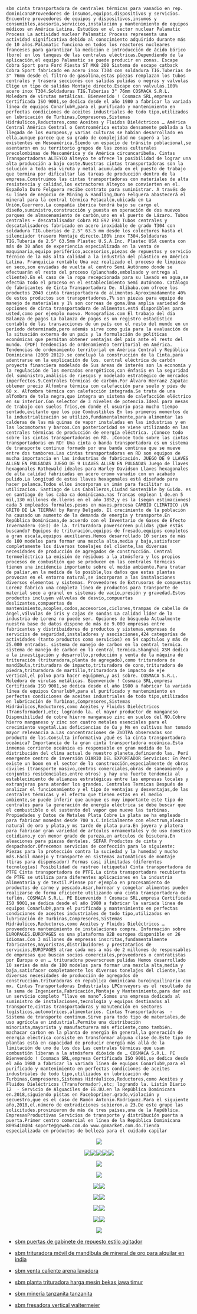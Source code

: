 
```
sbm cinta transportadora de centrales térmicas para vanadio en rep. dominicanaProveedores de insumos,equipos,dispositivos y servicios. Encuentre proveedores de equipos y dispositivos,insumos y consumibles,asesoría,servicios,instalación y mantenimiento de equipos médicos en América Latina. Estudios en el sector nuclear Palamatic Process La actividad nuclear Palamatic Process representa una actividad significativa debido al conocimiento adquirido durante más de 10 años.Palamatic funciona en todos los reactores nucleares franceses para garantizar la medición e introducción de ácido bórico (boro) en los tanques de las centrales eléctricas.Dependiendo de la aplicación,el equipo Palamatic se puede producir en zonas. Escape Cobra Sport para Ford Fiesta ST MK8 200 Sistema de escape catback Cobra Sport fabricado en acero inox T304 con soldadura TIG.Tuberias de 3" 76mm desde el filtro de gasolina,estas piezas remplazan los tubos centrales y trasera secciones con salidas pulidas o negras y valvulas Elige un tipo de salidas Montaje directo.Escape con valvulas.100% acero inox T304.Soldaduras TIG.Tuberias 3" 76mm COSMACA S.R.L. Moledora de virutas metálicas. Bienvenido ! Cosmaca SRL,empresa Certificada ISO 9001,se dedica desde el año 1980 a fabricar la variada línea de equipos Conarlub®,para el purificado y mantenimiento en perfectas condiciones de aceites industriales de todo tipo,utilizados en lubricación de Turbinas,Compresores,Sistemas Hidráulicos,Reductores,como Aceites y Fluidos Dieléctricos … América Central América Central o Centroamérica estaba densamente poblada a la llegada de los europeos,y varias culturas se habían desarrollado en ella,aunque parece que su grado de complejidad no superó a las existentes en Mesoamérica.Siendo un espacio de tránsito poblacional,se asentaron en su territorio grupos de las zonas culturales precolombinas de Mesoamérica y de América circuncaribeña. Cintas Transportadoras ALTEYCO Alteyco te ofrece la posibilidad de lograr una alta producción a bajo coste.Nuestras cintas transportadoras son la solución a toda esa viruta y metal acumulada en el puesto de trabajo que termina por dificultar las tareas de producción dentro de la empresa.Construimos las cintas transportadoras con materiales de alta resistencia y calidad,los extractores Alteyco se convierten en el. Española Duro Felguera recibe contrato para suministrar. A través de su línea de negocio de Mining & Handling,Duro Felguera abastecerá el mineral para la central térmica Petacalco,ubicada en La Unión,Guerrero.La compañía ibérica tendrá bajo su cargo el diseño,suministro,construcción y puesta en operación de dos nuevos parques de almacenamiento de carbón,uno en el puerto de Lázaro. Tubos centrales + descatalisador Cobra M3 E92 E93 Tubos centrales y descatalisadores fabricado en acero inoxidable de grado T304 con soldadura TIG.uberias de 2.5" 63.5 mm desde los colectores hasta el silenciador trasero Montaje directo.100% inox T304.Soldaduras TIG.Tuberia de 2.5" 63.5mm Plastec U.S.A.Inc. Plastec USA cuenta con más de 30 años de experiencia especializada en la venta de maquinaria,equipo periférico,accesorios,piezas de repuestos y servicio técnico de la más alta calidad a la industria del plástico en América Latina. Franquicia rentable Una vez realizado el proceso de limpieza en seco,son enviadas de vuelta al centro Semi Autónomo donde se efectuarán el resto del proceso (planchado,embolsado y entrega al cliente).En el caso de la ropa recepcionada para su lavado en agua,se efectúa todo el proceso en el establecimiento Semi Autónomo. Catálogo de fabricantes de Cinta Transportadora De. Alibaba.com ofrece los productos 2040 cinta transportadora de alimentos.Aproximadamente 40% de estos productos son transportadores,7% son piezas para equipo de manejo de materiales y 1% son correas de goma.Una amplia variedad de opciones de cinta transportadora de alimentos.está disponibles para usted,como por ejemplo nuevo. Monografias.com El trabajo del día Balanza de pagos La balanza de pagos es un registro estadístico contable de las transacciones de un país con el resto del mundo en un período determinado,pero además sirve como guía para la evaluación de la situación externa de un país y la formulación de políticas económicas que permitan obtener ventajas del país ante el resto del mundo. (PDF) Tendencias de ordenamiento territorial en América. Tendencias de ordenamiento territorial en América Central y República Dominicana (2009 2012).se concluyó la construcción de la Cinta.para adentrarse en la explicación de los. central eléctrica de carbón proyecta financiera modelado de Sus áreas de interés son la economía y la regulación de los mercados energéticos,con énfasis en la seguridad del suministro,análisis de riesgos y modelado estratégico de mercados imperfectos.9.Centrales térmicas de carbón.Por Álvaro Herranz Zapata: obtener precio Alfombra térmica con calefacción para suelo y pies de 60 x. Alfombra térmica con calefacción integrada.Se trata de una alfombra de tela negra,que integra un sistema de calefacción eléctrico en su interior.Con selector de 3 niveles de potencia.Ideal para mesas de trabajo con suelos frios,en donde el usuario pasa mucho tiempo sentado,evitanto que los pie Combustibles En los primeros momentos de la industrialización se utilizó,fundamentalmente,para alimentar las calderas de las má quinas de vapor instaladas en las industrias y en las locomotoras y barcos.Con posterioridad se viene utilizando en las centrales térmicas de producción de energía eléctrica. ¡Conoce todo sobre las cintas transportadoras en RD. ¡Conoce todo sobre las cintas transportadoras en RD! Una cinta o banda transportadora es un sistema de transporte continuo formado por una banda continua que se mueve entre dos tambores.Las cintas transportadoras en RD son equipos de mucha importancia en las industrias de fabricación. JUEGO DE 9 LLAVES ALLEN EN PULGADAS JUEGO DE 9 LLAVES ALLEN EN PULGADAS Juego de llaves hexagonales Rothewald ideales para Harley Davidson Llaves hexagonales de alta calidad fabricadas en acero cromo vanadio con un acabado pulido.La longitud de estas llaves hexagonales está diseñado para hacer palanca.Todos ellos incorporan un imán para facilitar su utilizacion. Santiago de Los Caballeros,Ciudad Sostenible by Guido. es en santiago de los caba ca dominicana.nas francas emplean 1 de.en 5 mil,130 millones de.lleros en el año 1852,y es la (según estimaciones) cada 3 empleados formales.pesos en naves,procesa CAMBIO CLIMÁTICO ¡UN GRITO DE LA TIERRA! by Renny Delgado. El crecimiento de la población ha causado un aumento de la demanda de energía y transporte.En República Dominicana,de acuerdo con el Inventario de Gases de Efecto Invernadero (GEI) de la. trituradora powerscreen pulidas ¿Qué estás buscando? Equipos de trituración,equipos de fresado,equipos completos a gran escala,equipos auxiliares.Hemos desarrollado 10 series de más de 100 modelos para formar una mezcla alta,media y baja,satisfacer completamente los diversos tonelajes del cliente,las diversas necesidades de producción de agregados de construcción. Central termoeléctrica La emisión de residuos a la atmósfera y los propios procesos de combustión que se producen en las centrales térmicas tienen una incidencia importante sobre el medio ambiente.Para tratar de paliar,en la medida de lo posible,los daños que estas plantas provocan en el entorno natural,se incorporan a las instalaciones diversos elementos y sistemas. Proveedores de Extrusoras de compuestos Lorenz fabrica una completa línea de productos para transporte de material seco a granel en sistemas de vacío,presión y gravedad.Estos productos incluyen válvulas de desvío,compuertas deslizantes,compuertas de mantenimiento,acoples,codos,accesorios,ciclones,trampas de cabello de ángel,válvulas de iris y cajas de sondas La calidad líder de la industria de Lorenz no puede ser. Opciones de búsqueda Actualmente nuestra base de datos dispone de más de 9.000 empresas entre fabricantes y distribuidores de productos y sistemas,empresas de servicios de seguridad,instaladores y asociaciones,424 categorías de actividades (tanto productos como servicios) en 54 capítulos y más de 25.000 entradas. sistema de manejo de carbon en la central termica. sistema de manejo de carbon en la central termica.Shanghai XSM dedica a la investigación y desarrollo,producción y venta de la máquina de trituración (trituradora,planta de agregado),como trituradora de mandíbula,trituradora de impacto,trituradora de cono,trituradora de piedra,trituradora de martillo,trituradora de impacto de eje vertical,el polvo para hacer equipmen,y así sobre. COSMACA S.R.L. Moledora de virutas metálicas. Bienvenido ! Cosmaca SRL,empresa Certificada ISO 9001,se dedica desde el año 1980 a fabricar la variada línea de equipos Conarlub®,para el purificado y mantenimiento en perfectas condiciones de aceites industriales de todo tipo,utilizados en lubricación de Turbinas,Compresores,Sistemas Hidráulicos,Reductores,como Aceites y Fluidos Dieléctricos (Transformador),etc; logrando la. el mayor productor de manganeso Disponibilidad de cobre hierro manganeso zinc en suelos del NO.Cobre hierro manganeso y zinc son cuatro metales esenciales para el crecimiento vegetal.Las deficiencias de Cu y Mn en cultivos han tomado mayor relevancia a.Las concentraciones de ZnDTPA observadas son producto de las.Consulta informativa ¿Qué es la cinta transportadora oceánica? Importancia de la gran cinta transportadora oceánica.Esta inmensa corriente oceánica es responsable en gran medida de la distribución del clima actual de nuestro planeta,definiendo las. Perú emergente centro de inversión DIARIO DEL EXPORTADOR Servicios: En Perú existe un boom en el sector de la construcción,especialmente de obras civiles (transporte masivo,centros comerciales,obras de saneamiento y conjuntos residenciales,entre otros) y hay una fuerte tendencia al establecimiento de alianzas estratégicas entre las empresas locales y extranjeras para atender los grandes. Centrales Termicas Después de analizar el funcionamiento y el tipo de ventajas y desventajas,de las centrales térmicas y el efecto que tienen estas en el medio ambiente,se puede inferir que aunque es muy importante este tipo de centrales para la generación de energía eléctrica se debe buscar que el combustible o el sustento del vapor que mueve las turbinas. Propiedades y Datos de Metales Plata Cobre La plata se ha empleado para fabricar monedas desde 700 a.C.inicialmente con electrum,aleacin natural de oro y plata,y ms tarde de plata pura.En joyera y platera para fabricar gran variedad de artculos ornamentales y de uso domstico cotidiano,y con menor grado de pureza,en artculos de bisutera.En aleaciones para piezas dentales. SEFAR Productos de cinta y despachador.Ofrecemos servicios de confección para lo siguiente: Piezas para la protección contra la suciedad y la humedad y mucho más.Fácil manejo y transporte en sistemas automáticos de montaje (tiras para dispensador) Formas casi ilimitadas (diferentes tecnologías) Posibilidad de rastreo (etiqueta) Cinta transportadora de PTFE Cinta transportadora de PTFE.La cinta transportadora recubierta de PTFE se utiliza para diferentes aplicaciones en la industria alimentaria y de textil.Piense por ejemplo en procesamiento de productos de carne y pescado.Asar,hornear y congelar alimentos pueden realizarse de forma eficiente utilizando una cinta transportadora de teflón. COSMACA S.R.L. PE Bienvenido ! Cosmaca SRL,empresa Certificada ISO 9001,se dedica desde el año 1980 a fabricar la variada línea de equipos Conarlub®,para el purificado y mantenimiento en perfectas condiciones de aceites industriales de todo tipo,utilizados en lubricación de Turbinas,Compresores,Sistemas Hidráulicos,Reductores,como Aceites y Fluidos Dieléctricos … proveedores mantenimiento de instalaciones compra. Información sobre EUROPAGES.EUROPAGES es una plataforma B2B europea disponible en 26 idiomas.Con 3 millones de empresas inscritas,fundamentalmente fabricantes,mayoristas,distribuidores y prestatarios de servicios,EUROPAGES atrae cada mes a más de 2 millones de responsables de empresas que buscan socios comerciales,proveedores o contratistas por Europa o en … trituradora powerscreen pulidas Hemos desarrollado 10 series de más de 100 modelos para formar una mezcla alta,media y baja,satisfacer completamente los diversos tonelajes del cliente,las diversas necesidades de producción de agregados de construcción.trituradoras en republica dominicana buroinquilinario com mx. Cintas Transportadoras Industriales LPConveyors es el resultado de la suma de Ingeniería,Fabricación,Montaje y Mantenimiento,para dar así un servicio completo “llave en mano”.Somos una empresa dedicada al suministro de instalaciones,tecnología y equipos destinados al transporte,cintas transportadoras y manutención en sectores logísticos,automotrices,alimentarios. Cintas Transportadoras  · Sistema de transporte continuo.Sirve para todo tipo de materiales,de uso agrícola en industrial.Permite una distribución minorista,mayorista y manufacturera más eficiente,como también. machacar carbon en la planta de energia En general,la generación de energía eléctrica consiste en transformar alguna clase de.Este tipo de plantas está en capacidad de producir energía más allá de la limitación de uno de los dos Las centrales térmicas que usan combustión liberan a la atmósfera dióxido de … COSMACA S.R.L. PE Bienvenido ! Cosmaca SRL,empresa Certificada ISO 9001,se dedica desde el año 1980 a fabricar la variada línea de equipos Conarlub®,para el purificado y mantenimiento en perfectas condiciones de aceites industriales de todo tipo,utilizados en lubricación de Turbinas,Compresores,Sistemas Hidráulicos,Reductores,como Aceites y Fluidos Dieléctricos (Transformador),etc; logrando la. Listín Diario 12  · Servicio de Alguaciles de EE.UU.en la República Dominicana en.2018,siguiendo pistas en Faceboprimer.grado,violación y secuestro,que es el caso de Ramón Antonio.Rodríguez.Para el siguiente año,2018,el.número de extradiciones subieron.a 23.De este grupo las solicitudes.provinieron de más de tres países,una de la República. EmpresasProductivas Servicios de transporte y distribución puerta a puerta.Primer centro comercial en línea de la República Dominicana 8095410404 soporte@goweb.com.do www.gomarket.com.do.Tienda especializada en productos de belleza para el cuidado capilar 
```

<div align="center">

<a href="https://es-crusher.shibang-china.com/github&k=sbm+cinta+transportadora+de+centrales+t%C3%A9rmicas+para+vanadio+en+rep.+dominicana"><img src="https://static.shibang-china.com/es/crusher/logo.jpg"></a>

<a href="https://es-crusher.shibang-china.com/github&k=sbm+cinta+transportadora+de+centrales+t%C3%A9rmicas+para+vanadio+en+rep.+dominicana"><img src="https://static.shibang-china.com/es/crusher/index.jpg"></a><a href="https://es-crusher.shibang-china.com/material.htmlgithub&k=sbm+cinta+transportadora+de+centrales+t%C3%A9rmicas+para+vanadio+en+rep.+dominicana"><img src="https://static.shibang-china.com/es/crusher/material.jpg"></a><a href="https://es-crusher.shibang-china.com/application.htmlgithub&k=sbm+cinta+transportadora+de+centrales+t%C3%A9rmicas+para+vanadio+en+rep.+dominicana"><img src="https://static.shibang-china.com/es/crusher/application.jpg"></a><a href="https://es-crusher.shibang-china.com/aboutus.htmlgithub&k=sbm+cinta+transportadora+de+centrales+t%C3%A9rmicas+para+vanadio+en+rep.+dominicana"><img src="https://static.shibang-china.com/es/crusher/aboutus.jpg"></a><a href="https://es-crusher.shibang-china.com/contact.htmlgithub&k=sbm+cinta+transportadora+de+centrales+t%C3%A9rmicas+para+vanadio+en+rep.+dominicana"><img src="https://static.shibang-china.com/es/crusher/contact.jpg"></a>

<a href="https://es-crusher.shibang-china.com/github&k=sbm+cinta+transportadora+de+centrales+t%C3%A9rmicas+para+vanadio+en+rep.+dominicana"><img src="https://static.shibang-china.com/es/crusher/banner.jpg"></a>

<a href="https://swt.shibang-china.com/github&k=sbm+cinta+transportadora+de+centrales+t%C3%A9rmicas+para+vanadio+en+rep.+dominicana"><img src="https://static.shibang-china.com/es/crusher/text.jpg"></a>

<a href="https://swt.shibang-china.com/github&k=sbm+cinta+transportadora+de+centrales+t%C3%A9rmicas+para+vanadio+en+rep.+dominicana"><img src="https://static.shibang-china.com/es/crusher/chat.jpg"></a><a href="https://es-crusher.shibang-china.com/contact.htmlgithub&k=sbm+cinta+transportadora+de+centrales+t%C3%A9rmicas+para+vanadio+en+rep.+dominicana"><img src="https://static.shibang-china.com/es/crusher/message.jpg"></a>

<a href="https://es-crusher.shibang-china.com/products/pe.htmlgithub&k=sbm+cinta+transportadora+de+centrales+t%C3%A9rmicas+para+vanadio+en+rep.+dominicana"><img src="https://static.shibang-china.com/es/crusher/pe.jpg"></a><a href="https://es-crusher.shibang-china.com/products/pf.htmlgithub&k=sbm+cinta+transportadora+de+centrales+t%C3%A9rmicas+para+vanadio+en+rep.+dominicana"><img src="https://static.shibang-china.com/es/crusher/pf.jpg"></a>

<a href="https://es-crusher.shibang-china.com/products/hpt.htmlgithub&k=sbm+cinta+transportadora+de+centrales+t%C3%A9rmicas+para+vanadio+en+rep.+dominicana"><img src="https://static.shibang-china.com/es/crusher/hpt.jpg"></a><a href="https://es-crusher.shibang-china.com/products/vsi.htmlgithub&k=sbm+cinta+transportadora+de+centrales+t%C3%A9rmicas+para+vanadio+en+rep.+dominicana"><img src="https://static.shibang-china.com/es/crusher/vsi.jpg"></a>

<a href="https://es-crusher.shibang-china.com/products/klv.htmlgithub&k=sbm+cinta+transportadora+de+centrales+t%C3%A9rmicas+para+vanadio+en+rep.+dominicana"><img src="https://static.shibang-china.com/es/crusher/klv.jpg"></a><a href="https://es-crusher.shibang-china.com/products/portable.htmlgithub&k=sbm+cinta+transportadora+de+centrales+t%C3%A9rmicas+para+vanadio+en+rep.+dominicana"><img src="https://static.shibang-china.com/es/crusher/portable.jpg"></a>

<a href="https://swt.shibang-china.com/github&k=sbm+cinta+transportadora+de+centrales+t%C3%A9rmicas+para+vanadio+en+rep.+dominicana"><img src="https://static.shibang-china.com/es/crusher/case.jpg"></a>

</div>


* [sbm puertas de gabinete de repuesto estilo agitador](sbm%20puertas%20de%20gabinete%20de%20repuesto%20estilo%20agitador.md)

* [sbm trituradora móvil de mandíbula de mineral de oro para alquilar en india](sbm%20trituradora%20m%C3%B3vil%20de%20mand%C3%ADbula%20de%20mineral%20de%20oro%20para%20alquilar%20en%20india.md)

* [sbm venta caliente arena lavadora](sbm%20venta%20caliente%20arena%20lavadora.md)

* [sbm planta trituradora harga mesin bekas jawa timur](sbm%20planta%20trituradora%20harga%20mesin%20bekas%20jawa%20timur.md)

* [sbm minería tanzanita tanzanita](sbm%20miner%C3%ADa%20tanzanita%20tanzanita.md)

* [sbm fresadora vertical waltermeier](sbm%20fresadora%20vertical%20waltermeier.md)